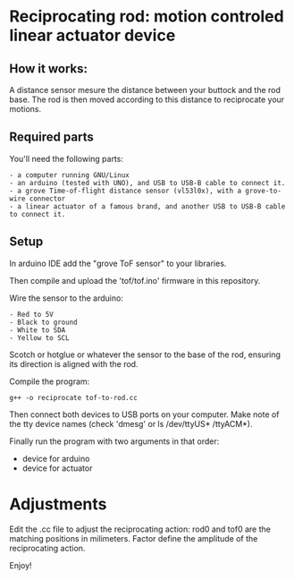 # Reciprocating rod: motion controled linear actuator device

## How it works:

A distance sensor mesure the distance between your buttock and the rod base.
The rod is then moved according to this distance to reciprocate your motions.

## Required parts

You'll need the following parts:

    - a computer running GNU/Linux
    - an arduino (tested with UNO), and USB to USB-B cable to connect it.
    - a grove Time-of-flight distance sensor (vl53l0x), with a grove-to-wire connector
    - a linear actuator of a famous brand, and another USB to USB-B cable to connect it.

## Setup

In arduino IDE add the "grove ToF sensor" to your libraries.

Then compile and upload the 'tof/tof.ino' firmware in this repository.

Wire the sensor to the arduino: 

    - Red to 5V
    - Black to ground
    - White to SDA
    - Yellow to SCL

Scotch or hotglue or whatever the sensor to the base of the rod, ensuring its direction is aligned with the rod.

Compile the program:

    g++ -o reciprocate tof-to-rod.cc

Then connect both devices to USB ports on your computer. Make note of the tty device names (check 'dmesg' or ls /dev/ttyUS* /ttyACM*).

Finally run the program with two arguments in that order:

   - device for arduino
   - device for actuator

# Adjustments

Edit the .cc file to adjust the reciprocating action: rod0 and tof0 are the matching positions in milimeters. Factor define the amplitude of the reciprocating action.

Enjoy!
